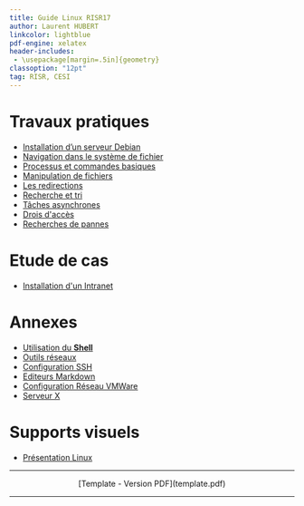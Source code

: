 ```yaml
---
title: Guide Linux RISR17
author: Laurent HUBERT
linkcolor: lightblue
pdf-engine: xelatex
header-includes:
 - \usepackage[margin=.5in]{geometry}
classoption: "12pt"
tag: RISR, CESI
---
```

<link rel="icon" href="favicon.png" type="image/png" />
<meta name="viewport" content="width=device-width, initial-scale=1.0">

# Travaux pratiques
- [Installation d’un serveur Debian](2017-07-02-Linux\1-installation-de-base-Debian.html)
- [Navigation dans le système de fichier](2017-07-02-Linux\2-navigation-systeme-fichier.html)
- [Processus et commandes basiques](2017-07-02-Linux\3-processus-et-commandes-basiques.html)
- [Manipulation de fichiers](2017-07-02-Linux\4-manipulation-de-fichiers.html)
- [Les redirections](2017-07-02-Linux\5-redirections.html)
- [Recherche et tri](2017-07-02-Linux\6-TD-recherche-et-tri.html)
- [Tâches asynchrones](2017-07-02-Linux\7-TD-taches-asynchrones.html)
- [Drois d'accès](2017-07-02-Linux\8-droits.html)
- [Recherches de pannes](2017-07-02-Linux\9-recherche-panne.html)

# Etude de cas
- [Installation d'un Intranet](2017-07-02-Linux\installation-intranet.html)

# Annexes
- [Utilisation du **Shell**](2017-07-02-Linux\annexe-utilisation-shell.html)
- [Outils réseaux](2017-07-02-Linux\annexe-commandes-reseaux.html)
- [Configuration SSH](2017-07-02-Linux\A-annexe-configuration-ssh.html)
- [Editeurs Markdown](2017-07-02-Linux\B-annexe-editeurs-markdown.html)
- [Configuration Réseau VMWare](2017-07-02-Linux\annexe-vmware-network-editor.html)
- [Serveur X](2017-07-02-Linux\C-configuration-x-pour-root.html)

# Supports visuels
- [Présentation Linux](2017-07-02-Linux\data\Linux-Pre1sentation.html)



---

<p style="text-align: center"> [Template - Version PDF](template.pdf) </p>

---

